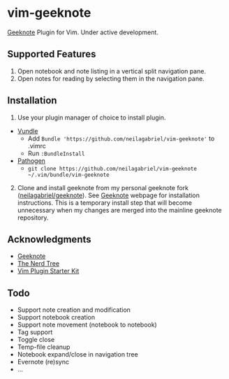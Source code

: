 # vim-geeknote

[Geeknote](http://www.geeknote.me) Plugin for Vim. Under active development.

## Supported Features

1. Open notebook and note listing in a vertical split navigation pane.
2. Open notes for reading by selecting them in the navigation pane.

## Installation

1. Use your plugin manager of choice to install plugin.

- [Vundle](https://github.com/gmarik/vundle)
  - Add `Bundle 'https://github.com/neilagabriel/vim-geeknote'` to .vimrc
  - Run `:BundleInstall`
- [Pathogen](https://github.com/tpope/vim-pathogen)
  - `git clone https://github.com/neilagabriel/vim-geeknote ~/.vim/bundle/vim-geeknote`

2. Clone and install geeknote from my personal geeknote fork ([neilagabriel/geeknote](https://github.com/neilagabriel/geeknote)). See [Geeknote](http://www.geeknote.me) webpage for installation
   instructions. This is a temporary install step that will become unnecessary when my changes are merged into the mainline geeknote repository.

## Acknowledgments
- [Geeknote](http://www.geeknote.me)
- [The Nerd Tree](https://github.com/scrooloose/nerdtree)
- [Vim Plugin Starter Kit](https://github.com/JarrodCTaylor/vim-plugin-starter-kit)

## Todo

- Support note creation and modification
- Support notebook creation
- Support note movement (notebook to notebook)
- Tag support
- Toggle close
- Temp-file cleanup
- Notebook expand/close in navigation tree
- Evernote (re)sync
- ...
